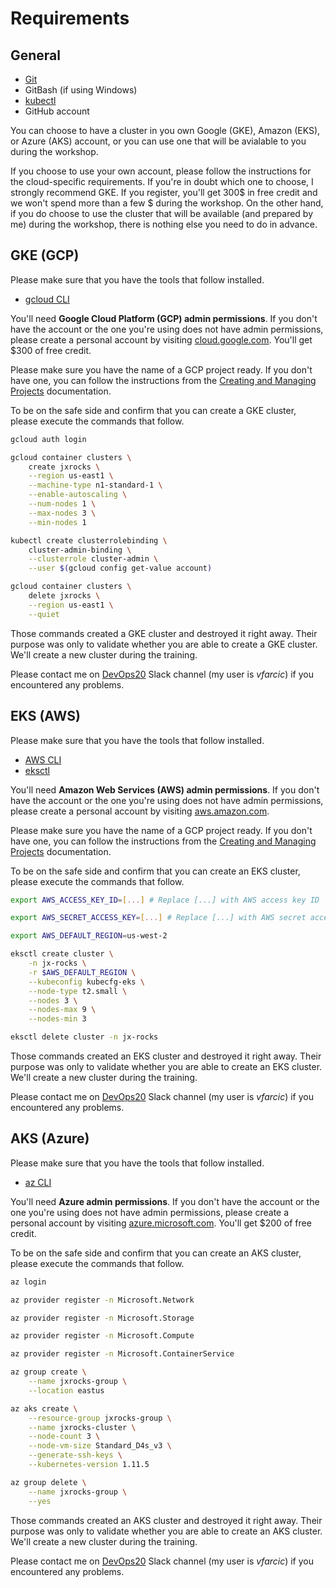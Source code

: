 # Requirements

## General

* [Git](https://git-scm.com/)
* GitBash (if using Windows)
* [kubectl](https://kubernetes.io/docs/tasks/tools/install-kubectl/)
* GitHub account

You can choose to have a cluster in you own Google (GKE), Amazon (EKS), or Azure (AKS) account, or you can use one that will be avialable to you during the workshop.


If you choose to use your own account, please follow the instructions for the cloud-specific requirements. If you're in doubt which one to choose, I strongly recommend GKE. If you register, you'll get 300$ in free credit and we won't spend more than a few $ during the workshop. On the other hand, if you do choose to use the cluster that will be available (and prepared by me) during the workshop, there is nothing else you need to do in advance.

## GKE (GCP)

Please make sure that you have the tools that follow installed.

* [gcloud CLI](https://cloud.google.com/sdk/docs/quickstarts)

You'll need **Google Cloud Platform (GCP) admin permissions**. If you don't have the account or the one you're using does not have admin permissions, please create a personal account by visiting [cloud.google.com](https://cloud.google.com/). You'll get $300 of free credit.

Please make sure you have the name of a GCP project ready. If you don't have one, you can follow the instructions from the [Creating and Managing Projects](https://cloud.google.com/resource-manager/docs/creating-managing-projects) documentation.

To be on the safe side and confirm that you can create a GKE cluster, please execute the commands that follow.

```bash
gcloud auth login

gcloud container clusters \
    create jxrocks \
    --region us-east1 \
    --machine-type n1-standard-1 \
    --enable-autoscaling \
    --num-nodes 1 \
    --max-nodes 3 \
    --min-nodes 1

kubectl create clusterrolebinding \
    cluster-admin-binding \
    --clusterrole cluster-admin \
    --user $(gcloud config get-value account)

gcloud container clusters \
    delete jxrocks \
    --region us-east1 \
    --quiet
```

Those commands created a GKE cluster and destroyed it right away. Their purpose was only to validate whether you are able to create a GKE cluster. We'll create a new cluster during the training.

Please contact me on [DevOps20](http://slack.devops20toolkit.com/) Slack channel (my user is *vfarcic*) if you encountered any problems.

## EKS (AWS)

Please make sure that you have the tools that follow installed.

* [AWS CLI](http://docs.aws.amazon.com/cli/latest/userguide/installing.html)
* [eksctl](https://github.com/weaveworks/eksctl)

You'll need **Amazon Web Services (AWS) admin permissions**. If you don't have the account or the one you're using does not have admin permissions, please create a personal account by visiting [aws.amazon.com](https://aws.amazon.com/account/).

Please make sure you have the name of a GCP project ready. If you don't have one, you can follow the instructions from the [Creating and Managing Projects](https://cloud.google.com/resource-manager/docs/creating-managing-projects) documentation.

To be on the safe side and confirm that you can create an EKS cluster, please execute the commands that follow.

```bash
export AWS_ACCESS_KEY_ID=[...] # Replace [...] with AWS access key ID

export AWS_SECRET_ACCESS_KEY=[...] # Replace [...] with AWS secret access key

export AWS_DEFAULT_REGION=us-west-2

eksctl create cluster \
    -n jx-rocks \
    -r $AWS_DEFAULT_REGION \
    --kubeconfig kubecfg-eks \
    --node-type t2.small \
    --nodes 3 \
    --nodes-max 9 \
    --nodes-min 3

eksctl delete cluster -n jx-rocks
```

Those commands created an EKS cluster and destroyed it right away. Their purpose was only to validate whether you are able to create an EKS cluster. We'll create a new cluster during the training.

Please contact me on [DevOps20](http://slack.devops20toolkit.com/) Slack channel (my user is *vfarcic*) if you encountered any problems.

## AKS (Azure)

Please make sure that you have the tools that follow installed.

* [az CLI](https://docs.microsoft.com/en-us/cli/azure/install-azure-cli)

You'll need **Azure admin permissions**. If you don't have the account or the one you're using does not have admin permissions, please create a personal account by visiting [azure.microsoft.com](https://azure.microsoft.com/en-us/free/). You'll get $200 of free credit.

To be on the safe side and confirm that you can create an AKS cluster, please execute the commands that follow.

```bash
az login

az provider register -n Microsoft.Network

az provider register -n Microsoft.Storage

az provider register -n Microsoft.Compute

az provider register -n Microsoft.ContainerService

az group create \
    --name jxrocks-group \
    --location eastus

az aks create \
    --resource-group jxrocks-group \
    --name jxrocks-cluster \
    --node-count 3 \
    --node-vm-size Standard_D4s_v3 \
    --generate-ssh-keys \
    --kubernetes-version 1.11.5

az group delete \
    --name jxrocks-group \
    --yes
```

Those commands created an AKS cluster and destroyed it right away. Their purpose was only to validate whether you are able to create an AKS cluster. We'll create a new cluster during the training.

Please contact me on [DevOps20](http://slack.devops20toolkit.com/) Slack channel (my user is *vfarcic*) if you encountered any problems.

